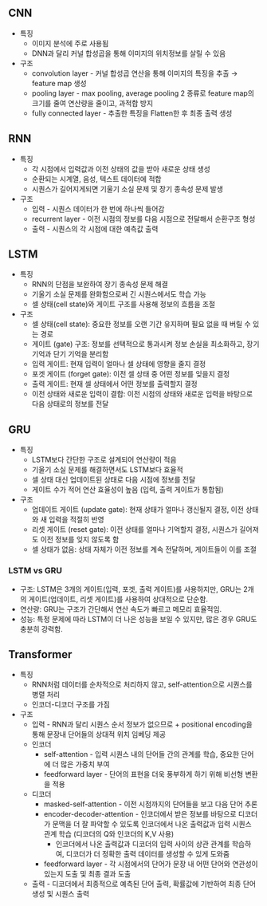 ## CNN
- 특징
    - 이미지 분석에 주로 사용됨
    - DNN과 달리 커널 합성곱을 통해 이미지의 위치정보를 살릴 수 있음
- 구조
    - convolution layer - 커널 합성곱 연산을 통해 이미지의 특징을 추출 → feature map 생성
    - pooling layer - max pooling, average pooling 2 종류로 feature map의 크기를 줄여 연산량을 줄이고, 과적합 방지
    - fully connected layer - 추출한 특징을 Flatten한 후 최종 출력 생성


## RNN
- 특징
    - 각 시점에서 입력값과 이전 상태의 값을 받아 새로운 상태 생성
    - 순환되는 시계열, 음성, 텍스트 데이터에 적합
    - 시퀀스가 길어지게되면 기울기 소실 문제 및 장기 종속성 문제 발생
- 구조
    - 입력 - 시퀀스 데이터가 한 번에 하나씩 들어감
    - recurrent layer - 이전 시점의 정보를 다음 시점으로 전달해서 순환구조 형성
    - 출력 - 시퀀스의 각 시점에 대한 예측값 출력


## LSTM
- 특징
  - RNN의 단점을 보완하여 장기 종속성 문제 해결
  - 기울기 소실 문제를 완화함으로써 긴 시퀀스에서도 학습 가능
  - 셀 상태(cell state)와 게이트 구조를 사용해 정보의 흐름을 조절
- 구조
  - 셀 상태(cell state): 중요한 정보를 오랜 기간 유지하며 필요 없을 때 버릴 수 있는 경로
  - 게이트 (gate) 구조: 정보를 선택적으로 통과시켜 정보 손실을 최소화하고, 장기 기억과 단기 기억을 분리함
  - 입력 게이트: 현재 입력이 얼마나 셀 상태에 영향을 줄지 결정
  - 포겟 게이트 (forget gate): 이전 셀 상태 중 어떤 정보를 잊을지 결정
  - 출력 게이트: 현재 셀 상태에서 어떤 정보를 출력할지 결정
  - 이전 상태와 새로운 입력이 결합: 이전 시점의 상태와 새로운 입력을 바탕으로 다음 상태로의 정보를 전달

  
## GRU
- 특징
  - LSTM보다 간단한 구조로 설계되어 연산량이 적음
  - 기울기 소실 문제를 해결하면서도 LSTM보다 효율적
  - 셀 상태 대신 업데이트된 상태로 다음 시점에 정보를 전달
  - 게이트 수가 적어 연산 효율성이 높음 (입력, 출력 게이트가 통합됨)
- 구조
  - 업데이트 게이트 (update gate): 현재 상태가 얼마나 갱신될지 결정, 이전 상태와 새 입력을 적절히 반영
  - 리셋 게이트 (reset gate): 이전 상태를 얼마나 기억할지 결정, 시퀀스가 길어져도 이전 정보를 잊지 않도록 함
  - 셀 상태가 없음: 상태 자체가 이전 정보를 계속 전달하며, 게이트들이 이를 조절


### LSTM vs GRU
- 구조: LSTM은 3개의 게이트(입력, 포겟, 출력 게이트)를 사용하지만, GRU는 2개의 게이트(업데이트, 리셋 게이트)를 사용하여 상대적으로 단순함.
- 연산량: GRU는 구조가 간단해서 연산 속도가 빠르고 메모리 효율적임.
- 성능: 특정 문제에 따라 LSTM이 더 나은 성능을 보일 수 있지만, 많은 경우 GRU도 충분히 강력함.


## Transformer
- 특징
    - RNN처럼 데이터를 순차적으로 처리하지 않고, self-attention으로 시퀀스를 병렬 처리
    - 인코더-디코더 구조를 가짐
- 구조
    - 입력 - RNN과 달리 시퀀스 순서 정보가 없으므로 + positional encoding을 통해 문장내 단어들의 상대적 위치 임베딩 제공
    - 인코더
        - self-attention - 입력 시퀀스 내의 단어들 간의 관계를 학습, 중요한 단어에 더 많은 가중치 부여
        - feedforward layer - 단어의 표현을 더욱 풍부하게 하기 위해 비선형 변환을 적용
    - 디코더
        - masked-self-attention - 이전 시점까지의 단어들을 보고 다음 단어 추론
        - encoder-decoder-attention - 인코더에서 받은 정보를 바탕으로 디코더가 문맥을 더 잘 파악할 수 있도록 인코더에서 나온 출력값과 입력 시퀀스 관계 학습 (디코더의 Q와 인코더의 K,V 사용)
            - 인코더에서 나온 출력값과 디코더의 입력 사이의 상관 관계를 학습하여, 디코더가 더 정확한 출력 데이터를 생성할 수 있게 도와줌
        - feedforward layer - 각 시점에서의 단어가 문장 내 어떤 단어와 연관성이 있는지 도출 및 최종 결과 도출
    - 출력 - 디코더에서 최종적으로 예측된 단어 출력, 확률값에 기반하여 최종 단어 생성 및 시퀀스 출력
